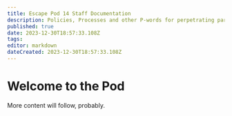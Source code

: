 ```yaml
---
title: Escape Pod 14 Staff Documentation
description: Policies, Processes and other P-words for perpetrating particularly pleasant peaceful places to pontificate
published: true
date: 2023-12-30T18:57:33.108Z
tags: 
editor: markdown
dateCreated: 2023-12-30T18:57:33.108Z
---
```


# Welcome to the Pod

More content will follow, probably.